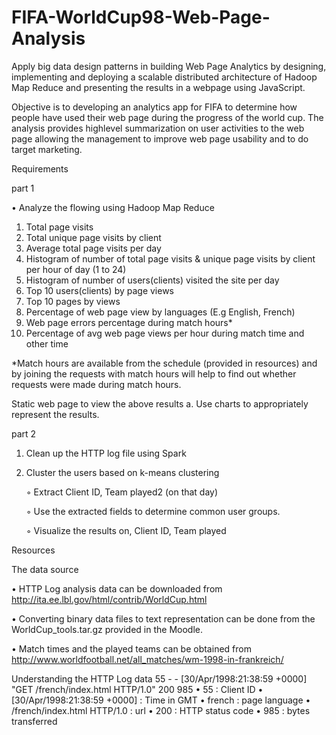 # FIFA-WorldCup98-Web-Page-Analysis
Apply big data design patterns in building Web Page Analytics by designing, implementing and deploying a scalable distributed architecture of Hadoop Map Reduce and presenting the results in a webpage using JavaScript.

Objective is to  developing an analytics app for FIFA to determine how people have used their web page during the progress of the world cup. The analysis provides highlevel summarization on user activities to the web page allowing the management to improve web page usability and to do target marketing.

Requirements 

part 1

• Analyze the flowing using Hadoop Map Reduce
1. Total page visits
2. Total unique page visits by client
3. Average total page visits per day
4. Histogram of number of total page visits & unique page visits by client per hour of day (1 to 24)
5. Histogram of number of users(clients) visited the site per day
6. Top 10 users(clients) by page views
7. Top 10 pages by views
8. Percentage of web page view by languages (E.g English, French)
9. Web page errors percentage during match hours*
10. Percentage of avg web page views per hour during match time and other time

*Match hours are available from the schedule (provided in resources) and by joining the requests with match hours will help to find out whether requests were made during match hours.

Static web page to view the above results
a. Use charts to appropriately represent the results.


part 2 

1. Clean up the HTTP log file using Spark

2. Cluster the users based on k-means clustering

   ◦ Extract Client ID, Team played2 (on that day)
   
   ◦ Use the extracted fields to determine common user groups.
   
   ◦ Visualize the results on, Client ID, Team played
 


Resources

The data source

• HTTP Log analysis data can be downloaded from 
  http://ita.ee.lbl.gov/html/contrib/WorldCup.html

• Converting binary data files to text representation can be done from the
  WorldCup_tools.tar.gz provided in the Moodle.

• Match times and the played teams can be obtained from
  http://www.worldfootball.net/all_matches/wm-1998-in-frankreich/

Understanding the HTTP Log data
55 - - [30/Apr/1998:21:38:59 +0000] "GET /french/index.html HTTP/1.0" 200 985
• 55 : Client ID
• [30/Apr/1998:21:38:59 +0000] : Time in GMT
• french : page language
• /french/index.html HTTP/1.0 : url
• 200 : HTTP status code
• 985 : bytes transferred



